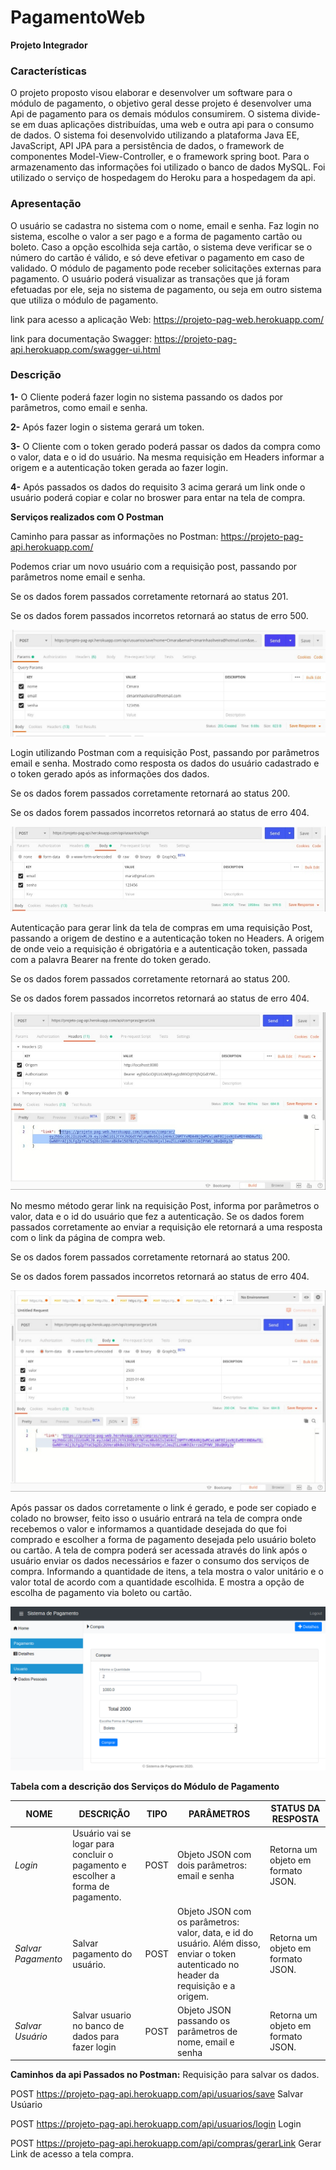 #  PagamentoWeb
**Projeto Integrador**



### Características

O  projeto proposto visou elaborar e desenvolver um software para o módulo de pagamento, o objetivo geral desse projeto é desenvolver uma Api de pagamento para os demais módulos consumirem. O sistema divide-se em duas aplicações distribuídas, uma web e outra api para o consumo de dados. O sistema foi desenvolvido utilizando a plataforma Java EE, JavaScript, API JPA para a persistência de dados, o framework de componentes Model-View-Controller, e o framework spring boot. Para o armazenamento das informações foi utilizado o banco de dados MySQL. Foi utilizado o serviço de hospedagem do Heroku para a hospedagem  da api.

### Apresentação 

O usuário se cadastra no sistema com o nome, email e senha. Faz login no sistema,  escolhe o valor a ser pago e a forma de pagamento cartão ou boleto. Caso a opção escolhida seja cartão, o sistema deve verificar se o número do cartão é válido, e só deve efetivar o pagamento em caso de validado. O módulo de pagamento pode receber solicitações externas para pagamento.  O usuário poderá visualizar as transações que já foram efetuadas por ele, seja no sistema de pagamento, ou seja em outro sistema que utiliza o módulo de pagamento.

link para acesso a aplicação Web: https://projeto-pag-web.herokuapp.com/

link para documentação Swagger: https://projeto-pag-api.herokuapp.com/swagger-ui.html


### Descrição 

**1-** O Cliente poderá fazer login no sistema passando os dados por parâmetros, como email e senha.

**2-** Após fazer login o sistema gerará um token.

**3-** O Cliente com o token gerado poderá passar os dados da compra como o valor, data e o id do usuário. Na mesma requisição em Headers informar a origem e a autenticação token gerada ao fazer login.

**4-** Após passados os dados do requisito 3 acima gerará um link onde o usuário poderá copiar e colar no broswer para entar na tela de compra.


**Serviços realizados com O Postman**

Caminho para passar as informações no Postman: https://projeto-pag-api.herokuapp.com/


Podemos criar um novo usuário com a requisição post, passando por parâmetros nome email e senha.

Se os dados forem passados corretamente retornará ao status 201.

Se os dados forem passados incorretos retornará ao status de erro 500.

![](https://github.com/cleocardoso/PagamentoWeb/blob/main/IMAGENS/PAGAE.png)


Login  utilizando Postman com a requisição Post,  passando por parâmetros email e senha. Mostrado como resposta os dados do usuário cadastrado e o token gerado após as informações dos dados.

Se os dados forem passados corretamente retornará ao status 200.

Se os dados forem passados incorretos retornará ao status de erro 404.


![](https://github.com/cleocardoso/PagamentoWeb/blob/main/IMAGENS/LOGINn(1).jpeg)


Autenticação para gerar link da tela de compras em uma requisição Post, passando a origem de destino  e a autenticação token  no Headers. A origem de onde veio a requisição é obrigatória e a autenticação token, passada com a palavra  Bearer  na frente do token gerado.

Se os dados forem passados corretamente retornará ao status 200.

Se os dados forem passados incorretos retornará ao status de erro 404.

![](https://github.com/cleocardoso/PagamentoWeb/blob/main/IMAGENS/GERARLINK.jpeg)


No mesmo método gerar link na requisição Post, informa por parâmetros o valor, data e o id do usuário que fez a autenticação.  Se os dados forem passados corretamente ao enviar a requisição ele retornará a uma resposta com o link da página de compra web.

Se os dados forem passados corretamente retornará ao status 200.

Se os dados forem passados incorretos retornará ao status de erro 404.


![](https://github.com/cleocardoso/PagamentoWeb/blob/main/IMAGENS/DADOS.jpeg)



Após passar os dados corretamente o link é gerado, e pode ser copiado e colado no browser,  feito isso o usuário entrará na tela de compra onde recebemos o valor e informamos a quantidade desejada do que foi comprado e escolher a forma de pagamento desejada pelo usuário boleto ou cartão. 
A tela de compra poderá ser acessada através do link após o usuário enviar os dados necessários e fazer o consumo dos serviços de compra. Informando a quantidade de itens, a tela mostra o valor unitário e o valor total de acordo com a quantidade escolhida. E mostra a opção de escolha de pagamento via boleto ou cartão.


![](https://github.com/cleocardoso/PagamentoWeb/blob/main/IMAGENS/Compra.png)





**Tabela com a descrição dos Serviços do Módulo de Pagamento**

NOME | DESCRIÇÃO | TIPO | PARÂMETROS | STATUS DA RESPOSTA
--------- | ------ | ------- | ------ | --------
_Login_ | Usuário vai se logar para concluir o pagamento e escolher a forma de pagamento. | POST | Objeto JSON com dois parâmetros: email e senha | Retorna um objeto em formato JSON. | Retorna 200 caso as credenciais sejam válidas. Caso contrário retorna 404.
_Salvar Pagamento_ | Salvar pagamento do usuário. | POST | Objeto JSON com os parâmetros: valor, data, e id do usuário. Além disso, enviar o token autenticado no header da requisição e a origem. | Retorna um objeto em formato JSON. | Retorna 200 caso o token seja autenticado e válido. Caso contrário retorna 403.
_Salvar Usuário_ | Salvar usuario no banco de dados para fazer login |POST |Objeto JSON passando os parâmetros de nome, email e senha | Retorna um objeto em formato JSON. | Retorna status 201 se os dados forem passados corretamente, caso não exista no banco, e retorna status 500 ou se o usuário já existir no banco ou dados passados incorretos.






**Caminhos da api Passados no Postman:**
Requisição para salvar os dados.

POST    https://projeto-pag-api.herokuapp.com/api/usuarios/save   Salvar Usúario

POST    https://projeto-pag-api.herokuapp.com/api/usuarios/login    Login

POST    https://projeto-pag-api.herokuapp.com/api/compras/gerarLink  Gerar Link de acesso a tela compra.






  














































